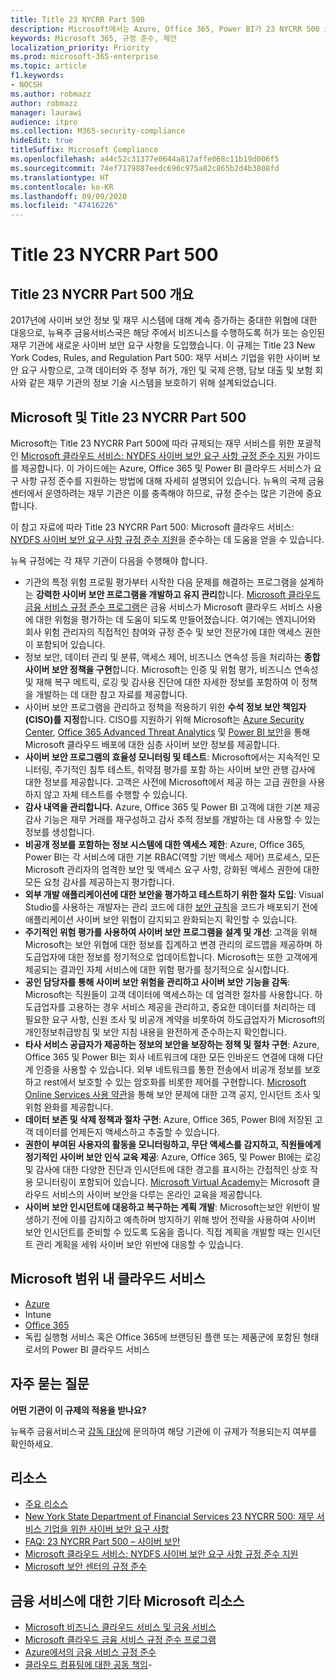 ```yaml
---
title: Title 23 NYCRR Part 500
description: Microsoft에서는 Azure, Office 365, Power BI가 23 NYCRR 500 요구 사항을 준수하는 데 도움이 되는 방법을 설명하는 가이드를 준비했습니다.
keywords: Microsoft 365, 규정 준수, 제안
localization_priority: Priority
ms.prod: microsoft-365-enterprise
ms.topic: article
f1.keywords:
- NOCSH
ms.author: robmazz
author: robmazz
manager: laurawi
audience: itpro
ms.collection: M365-security-compliance
hideEdit: true
titleSuffix: Microsoft Compliance
ms.openlocfilehash: a44c52c31377e0644a817affe068c11b19d006f5
ms.sourcegitcommit: 74ef7179887eedc696c975a82c865b2d4b3808fd
ms.translationtype: HT
ms.contentlocale: ko-KR
ms.lasthandoff: 09/09/2020
ms.locfileid: "47416226"
---
```

# <a name="title-23-nycrr-part-500"></a>Title 23 NYCRR Part 500

## <a name="title-23-nycrr-part-500-overview"></a>Title 23 NYCRR Part 500 개요

2017년에 사이버 보안 정보 및 재무 시스템에 대해 계속 증가하는 중대한 위협에 대한 대응으로, 뉴욕주 금융서비스국은 해당 주에서 비즈니스를 수행하도록 허가 또는 승인된 재무 기관에 새로운 사이버 보안 요구 사항을 도입했습니다. 이 규제는 Title 23 New York Codes, Rules, and Regulation Part 500: 재무 서비스 기업을 위한 사이버 보안 요구 사항으로, 고객 데이터와 주 정부 허가, 개인 및 국제 은행, 담보 대출 및 보험 회사와 같은 재무 기관의 정보 기술 시스템을 보호하기 위해 설계되었습니다.

## <a name="microsoft-and-title-23-nycrr-part-500"></a>Microsoft 및 Title 23 NYCRR Part 500

Microsoft는 Title 23 NYCRR Part 500에 따라 규제되는 재무 서비스를 위한 포괄적인 [Microsoft 클라우드 서비스: NYDFS 사이버 보안 요구 사항 규정 준수 지원](https://servicetrust.microsoft.com/ViewPage/TrustDocuments?command=Download&downloadType=Document&downloadId=f7e56dc6-4e52-4e9a-af06-aa41d5851d36&docTab=6d000410-c9e9-11e7-9a91-892aae8839ad_Compliance_Guides) 가이드를 제공합니다. 이 가이드에는 Azure, Office 365 및 Power BI 클라우드 서비스가 요구 사항 규정 준수를 지원하는 방법에 대해 자세히 설명되어 있습니다. 뉴욕의 국제 금융 센터에서 운영하려는 재무 기관은 이를 충족해야 하므로, 규정 준수는 많은 기관에 중요합니다.

이 참고 자료에 따라 Title 23 NYCRR Part 500: Microsoft 클라우드 서비스: [NYDFS 사이버 보안 요구 사항 규정 준수 지원](https://go.microsoft.com/fwlink/p/?linkid=2098969)을 준수하는 데 도움을 얻을 수 있습니다.

뉴욕 규정에는 각 재무 기관이 다음을 수행해야 합니다.

- 기관의 특정 위험 프로필 평가부터 시작한 다음 문제를 해결하는 프로그램을 설계하는 **강력한 사이버 보안 프로그램을 개발하고 유지 관리**합니다. [Microsoft 클라우드 금융 서비스 규정 준수 프로그램](https://www.microsoft.com/download/confirmation.aspx?id=55332)은 금융 서비스가 Microsoft 클라우드 서비스 사용에 대한 위험을 평가하는 데 도움이 되도록 만들어졌습니다. 여기에는 엔지니어와 회사 위험 관리자의 직접적인 참여와 규정 준수 및 보안 전문가에 대한 액세스 권한이 포함되어 있습니다.
- 정보 보안, 데이터 관리 및 분류, 액세스 제어, 비즈니스 연속성 등을 처리하는 **종합 사이버 보안 정책을 구현**합니다. Microsoft는 인증 및 위험 평가, 비즈니스 연속성 및 재해 복구 메트릭, 로깅 및 감사용 진단에 대한 자세한 정보를 포함하여 이 정책을 개발하는 데 대한 참고 자료를 제공합니다.
- 사이버 보안 프로그램을 관리하고 정책을 적용하기 위한 **수석 정보 보안 책임자(CISO)를 지정**합니다. CISO를 지원하기 위해 Microsoft는 [Azure Security Center](https://azure.microsoft.com/services/security-center/?v=17.23h), [Office 365 Advanced Threat Analytics](https://docs.microsoft.com/advanced-threat-analytics/) 및 [Power BI 보안](https://go.microsoft.com/fwlink/?LinkId=829185)을 통해 Microsoft 클라우드 배포에 대한 심층 사이버 보안 정보를 제공합니다.
- **사이버 보안 프로그램의 효율성 모니터링 및 테스트**: Microsoft에서는 지속적인 모니터링, 주기적인 침투 테스트, 취약점 평가를 포함 하는 사이버 보안 관행 감사에 대한 정보를 제공합니다. 고객은 사전에 Microsoft에서 제공 하는 고급 권한을 사용하지 않고 자체 테스트를 수행할 수 있습니다.
- **감사 내역을 관리합니다.** Azure, Office 365 및 Power BI 고객에 대한 기본 제공 감사 기능은 재무 거래를 재구성하고 감사 추적 정보를 개발하는 데 사용할 수 있는 정보를 생성합니다.
- **비공개 정보를 포함하는 정보 시스템에 대한 액세스 제한**: Azure, Office 365, Power BI는 각 서비스에 대한 기본 RBAC(역할 기반 액세스 제어) 프로세스, 모든 Microsoft 관리자의 엄격한 보안 및 액세스 요구 사항, 강화된 액세스 권한에 대한 모든 요청 감사를 제공하는지 평가합니다.
- **외부 개발 애플리케이션에 대한 보안을 평가하고 테스트하기 위한 절차 도입**: Visual Studio를 사용하는 개발자는 관리 코드에 대한 [보안 규칙](https://docs.microsoft.com/visualstudio/code-quality/security-rules-rule-set-for-managed-code)을 코드가 배포되기 전에 애플리케이션 사이버 보안 위협이 감지되고 완화되는지 확인할 수 있습니다.
- **주기적인 위험 평가를 사용하여 사이버 보안 프로그램을 설계 및 개선**: 고객을 위해 Microsoft는 보안 위협에 대한 정보를 집계하고 변경 관리의 로드맵을 제공하며 하도급업자에 대한 정보를 정기적으로 업데이트합니다. Microsoft는 또한 고객에게 제공되는 결과인 자체 서비스에 대한 위험 평가를 정기적으로 실시합니다.
- **공인 담당자를 통해 사이버 보안 위험을 관리하고 사이버 보안 기능을 감독**: Microsoft는 직원들이 고객 데이터에 액세스하는 데 엄격한 절차를 사용합니다. 하도급업자를 고용하는 경우 서비스 제공을 관리하고, 중요한 데이터를 처리하는 데 필요한 요구 사항, 신원 조사 및 비공개 계약을 비롯하여 하도급업자가 Microsoft의 개인정보취급방침 및 보안 지침 내용을 완전하게 준수하는지 확인합니다.
- **타사 서비스 공급자가 제공하는 정보의 보안을 보장하는 정책 및 절차 구현**: Azure, Office 365 및 Power BI는 회사 네트워크에 대한 모든 인바운드 연결에 대해 다단계 인증을 사용할 수 있습니다. 외부 네트워크를 통한 전송에서 비공개 정보를 보호하고 rest에서 보호할 수 있는 암호화를 비롯한 제어를 구현합니다. [Microsoft Online Services 사용 약관](https://aka.ms/Online-Services-Terms)을 통해 보안 문제에 대한 고객 공지, 인시던트 조사 및 위험 완화를 제공합니다.
- **데이터 보존 및 삭제 정책과 절차 구현**: Azure, Office 365, Power BI에 저장된 고객 데이터를 언제든지 액세스하고 추출할 수 있습니다.
- **권한이 부여된 사용자의 활동을 모니터링하고, 무단 액세스를 감지하고, 직원들에게 정기적인 사이버 보안 인식 교육 제공**: Azure, Office 365, 및 Power BI에는 로깅 및 감사에 대한 다양한 진단과 인시던트에 대한 경고를 표시하는 간접적인 상호 작용 모니터링이 포함되어 있습니다. [Microsoft Virtual Academy](https://mva.microsoft.com/)는 Microsoft 클라우드 서비스의 사이버 보안을 다루는 온라인 교육을 제공합니다.
- **사이버 보안 인시던트에 대응하고 복구하는 계획 개발**: Microsoft는보안 위반이 발생하기 전에 이를 감지하고 예측하며 방지하기 위해 방어 전략을 사용하여 사이버 보안 인시던트를 준비할 수 있도록 도움을 줍니다. 직접 계획을 개발할 때는 인시던트 관리 계획을 세워 사이버 보안 위반에 대응할 수 있습니다.

## <a name="microsoft-in-scope-cloud-services"></a>Microsoft 범위 내 클라우드 서비스

- [Azure](https://aka.ms/AzureCompliance)
- Intune
- [Office 365](https://go.microsoft.com/fwlink/p/?LinkID=2077751)
- 독립 실행형 서비스 혹은 Office 365에 브랜딩된 플랜 또는 제품군에 포함된 형태로서의 Power BI 클라우드 서비스

## <a name="frequently-asked-questions"></a>자주 묻는 질문

**어떤 기관이 이 규제의 적용을 받나요?**

뉴욕주 금융서비스국 [감독 대상](https://go.microsoft.com/fwlink/p/?linkid=2099374)에 문의하여 해당 기관에 이 규제가 적용되는지 여부를 확인하세요.

## <a name="resources"></a>리소스

- [주요 리소스](https://www.microsoft.com/trustcenter/compliance/NYCRR)
- [New York State Department of Financial Services 23 NYCRR 500: 재무 서비스 기업을 위한 사이버 보안 요구 사항](https://go.microsoft.com/fwlink/p/?linkid=2098976)
- [FAQ: 23 NYCRR Part 500 – 사이버 보안](https://go.microsoft.com/fwlink/p/?linkid=2098977)
- [Microsoft 클라우드 서비스: NYDFS 사이버 보안 요구 사항 규정 준수 지원](https://servicetrust.microsoft.com/ViewPage/TrustDocuments?command=Download&downloadType=Document&downloadId=f7e56dc6-4e52-4e9a-af06-aa41d5851d36&docTab=6d000410-c9e9-11e7-9a91-892aae8839ad_Compliance_Guides)
- [Microsoft 보안 센터의 규정 준수](https://www.microsoft.com/trust-center/compliance/compliance-overview)

## <a name="other-microsoft-resources-for-financial-services"></a>금융 서비스에 대한 기타 Microsoft 리소스

- [Microsoft 비즈니스 클라우드 서비스 및 금융 서비스](https://www.microsoft.com/trustcenter/cloudservices/financialservices)
- [Microsoft 클라우드 금융 서비스 규정 준수 프로그램](https://www.microsoft.com/download/confirmation.aspx?id=55332)
- [Azure에서의 금융 서비스 규정 준수](https://azure.microsoft.com/resources/videos/azurecon-2015-financial-services-compliance-in-azure/)
- [클라우드 컴퓨팅에 대한 공동 책임](https://aka.ms/sharedresponsibility)- 
